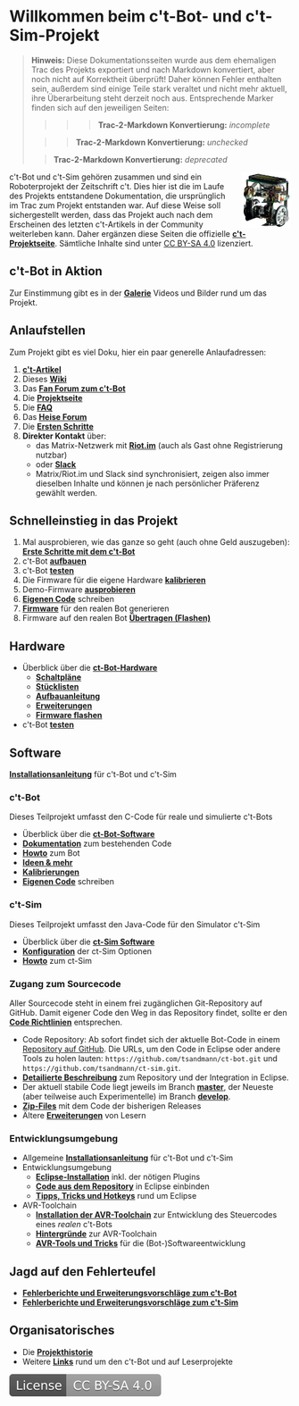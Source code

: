 # Willkommen beim c't-Bot- und c't-Sim-Projekt

> **Hinweis:** Diese Dokumentationsseiten wurde aus dem ehemaligen Trac des Projekts exportiert und nach Markdown konvertiert, aber noch nicht auf Korrektheit überprüft! Daher können Fehler enthalten sein, außerdem sind einige Teile stark veraltet und nicht mehr aktuell, ihre Überarbeitung steht derzeit noch aus. Entsprechende Marker finden sich auf den jeweiligen Seiten:
>>>> **Trac-2-Markdown Konvertierung:** *incomplete*
>
>>> **Trac-2-Markdown Konvertierung:** *unchecked*
>
>> **Trac-2-Markdown Konvertierung:** *deprecated*

<img style="float: right; margin-left:2em;" src="bot.png" />

c't-Bot und c't-Sim gehören zusammen und sind ein Roboterprojekt der Zeitschrift c't. Dies hier ist die im Laufe des Projekts entstandene Dokumentation, die ursprünglich im Trac zum Projekt entstanden war. Auf diese Weise soll sichergestellt werden, dass das Projekt auch nach dem Erscheinen des letzten c't-Artikels in der Community weiterleben kann. Daher ergänzen diese Seiten die offizielle **[c't-Projektseite](http://www.heise.de/ct/projekte/ct-bot)**. Sämtliche Inhalte sind unter [CC BY-SA 4.0](https://creativecommons.org/licenses/by-sa/4.0/) lizenziert.

## c't-Bot in Aktion

Zur Einstimmung gibt es in der **[Galerie](../Galerie/Galerie.md)** Videos und Bilder rund um das Projekt.

## Anlaufstellen

Zum Projekt gibt es viel Doku, hier ein paar generelle Anlaufadressen:

1. **[c't-Artikel](../../doc/wiki_pages/ct_articles.md)**
1. Dieses **[Wiki](../WikiStart/WikiStart.md)**
1. Das **[Fan Forum zum c't-Bot](https://www.ctbot.de)**
1. Die **[Projektseite](http://www.ct-bot.de)**
1. Die **[FAQ](http://www.heise.de/ct/artikel/FAQ-fuer-c-t-Bot-und-c-t-SIM-291940.html)**
1. Das **[Heise Forum](http://www.heise.de/ct/foren/go.shtml?list=1&forum_id=89813)**
1. Die **[Ersten Schritte](../FirstSteps/FirstSteps.md)**
1. **Direkter Kontakt** über:
    * das Matrix-Netzwerk mit **[Riot.im](https://riot.im/app/#/room/#ctbot:matrix.org)** (auch als Gast ohne Registrierung nutzbar)
    * oder **[Slack](https://ct-bot-slack.herokuapp.com)**
    * Matrix/Riot.im und Slack sind synchronisiert, zeigen also immer dieselben Inhalte und können je nach persönlicher Präferenz gewählt werden.

## Schnelleinstieg in das Projekt

1. Mal ausprobieren, wie das ganze so geht (auch ohne Geld auszugeben): **[Erste Schritte mit dem c't-Bot](../FirstSteps/FirstSteps.md)**
1. c't-Bot **[aufbauen](../ct-Bot-Hardware/ct-Bot-Hardware.md#Aufbau-und-Montage)**
1. c't-Bot **[testen](../ct-Bot-Hardware/ct-Bot-Hardware.md#Test-eines-frisch-aufgebauten-ct-Bots)**
1. Die Firmware für die eigene Hardware **[kalibrieren](../ct-Bot-Software/ct-Bot-Software.md#Kalibrierung)**
1. Demo-Firmware **[ausprobieren](../ct-Bot-Software/ct-Bot-Software.md#Und-los-geht-es)**
1. **[Eigenen Code](../ct-Bot-Software/ct-Bot-Software.md#Eigene-Schritte)** schreiben
1. **[Firmware](../AVRToolchainInterna/AVRToolchainInterna.md)** für den realen Bot generieren
1. Firmware auf den realen Bot **[Übertragen (Flashen)](../Flash/Flash.md)**

## Hardware

* Überblick über die **[ct-Bot-Hardware](../ct-Bot-Hardware/ct-Bot-Hardware.md)**
  * **[Schaltpläne](../ct-Bot-Hardware/ct-Bot-Hardware.md#Schaltplaene)**
  * **[Stücklisten](../ct-Bot-Hardware/ct-Bot-Hardware.md#Stuecklisten)**
  * **[Aufbauanleitung](../ct-Bot-Hardware/ct-Bot-Hardware.md#Aufbau-und-Montage)**
  * **[Erweiterungen](../ct-Bot-Hardware/ct-Bot-Hardware.md#Erweiterungen)**
  * **[Firmware flashen](../Flash/Flash.md)**
* c't-Bot **[testen](../ct-Bot-Hardware/ct-Bot-Hardware.md#Test-eines-frisch-aufgebauten-ct-Bots)**

## Software

**[Installationsanleitung](../InstallationsanleitungR23/InstallationsanleitungR23.md)** für c't-Bot und c't-Sim

### c't-Bot

Dieses Teilprojekt umfasst den C-Code für reale und simulierte c't-Bots

* Überblick über die **[ct-Bot-Software](../ct-Bot-Software/ct-Bot-Software.md)**
* **[Dokumentation](../ct-Bot-Software/ct-Bot-Software.md#Dokumentation)** zum bestehenden Code
* **[Howto](../ct-Bot-Software/ct-Bot-Software.md#Howto)** zum Bot
* **[Ideen & mehr](../ct-Bot-Software/ct-Bot-Software.md#Ideen-und-mehr)**
* **[Kalibrierungen](../ct-Bot-Software/ct-Bot-Software.md#Kalibrierung)**
* **[Eigenen Code](../ct-Bot-Software/ct-Bot-Software.md#Eigene-Schritte)** schreiben

### c't-Sim

Dieses Teilprojekt umfasst den Java-Code für den Simulator c't-Sim

* Überblick über die **[ct-Sim Software](https://www.heise.de/ct/artikel/c-t-Bot-und-c-t-Sim-284119.html?seite=3)**
* **[Konfiguration](../ct-Sim/ct-Sim.md#Konfiguration)** der ct-Sim Optionen
* **[Howto](../ct-Sim/ct-Sim.md#Howto)** zum ct-Sim

### Zugang zum Sourcecode

Aller Sourcecode steht in einem frei zugänglichen Git-Repository auf GitHub. Damit eigener Code den Weg in das Repository findet, sollte er den **[Code Richtlinien](../../doc/wiki_pages/coding_conventions.md)** entsprechen.

* Code Repository: Ab sofort findet sich der aktuelle Bot-Code in einem [Repository auf GitHub](https://github.com/tsandmann/ct-bot). Die URLs, um den Code in Eclipse oder andere Tools zu holen lauten: `https://github.com/tsandmann/ct-bot.git` und `https://github.com/tsandmann/ct-sim.git`.
* **[Detailierte Beschreibung](../GITUndEclipse/GITUndEclipse.md)** zum Repository und der Integration in Eclipse.
* Der aktuell stabile Code liegt jeweils im Branch **[master](https://github.com/tsandmann/ct-bot/tree/master)**, der Neueste (aber teilweise auch Experimentelle)  im Branch **[develop](https://github.com/tsandmann/ct-bot/tree/develop)**.
* **[Zip-Files](https://github.com/tsandmann/ct-bot/releases)** mit dem Code der bisherigen Releases
* Ältere **[Erweiterungen](../deprecated/Patches/Patches.md)** von Lesern

### Entwicklungsumgebung

* Allgemeine **[Installationsanleitung](../InstallationsanleitungR23/InstallationsanleitungR23.md)** für c't-Bot und c't-Sim
* Entwicklungsumgebung
  * **[Eclipse-Installation](../EclipseInstallation/EclipseInstallation.md)** inkl. der nötigen Plugins
  * **[Code aus dem Repository](../GITundEclipse/GITundEclipse.md)** in Eclipse einbinden
  * **[Tipps, Tricks und Hotkeys](../EclipseTipps/EclipseTipps.md)** rund um Eclipse
* AVR-Toolchain
  * **[Installation der AVR-Toolchain](../AVRToolchain/AVRToolchain.md)** zur Entwicklung des Steuercodes eines *realen* c't-Bots
  * **[Hintergründe](../AVRToolchainInterna/AVRToolchainInterna.md)** zur AVR-Toolchain
  * **[AVR-Tools und Tricks](../Utils/Utils.md)** für die (Bot-)Softwareentwicklung

## Jagd auf den Fehlerteufel

* **[Fehlerberichte und Erweiterungsvorschläge zum c't-Bot](https://github.com/tsandmann/ct-bot/issues)**
* **[Fehlerberichte und Erweiterungsvorschläge zum c't-Sim](https://github.com/tsandmann/ct-sim/issues)**

## Organisatorisches

* Die **[Projekthistorie](../Historie/Historie.md)**
* Weitere **[Links](../Links/Links.md)** rund um den c't-Bot und auf Leserprojekte

[![License: CC BY-SA 4.0](../../License.svg)](https://creativecommons.org/licenses/by-sa/4.0/)
